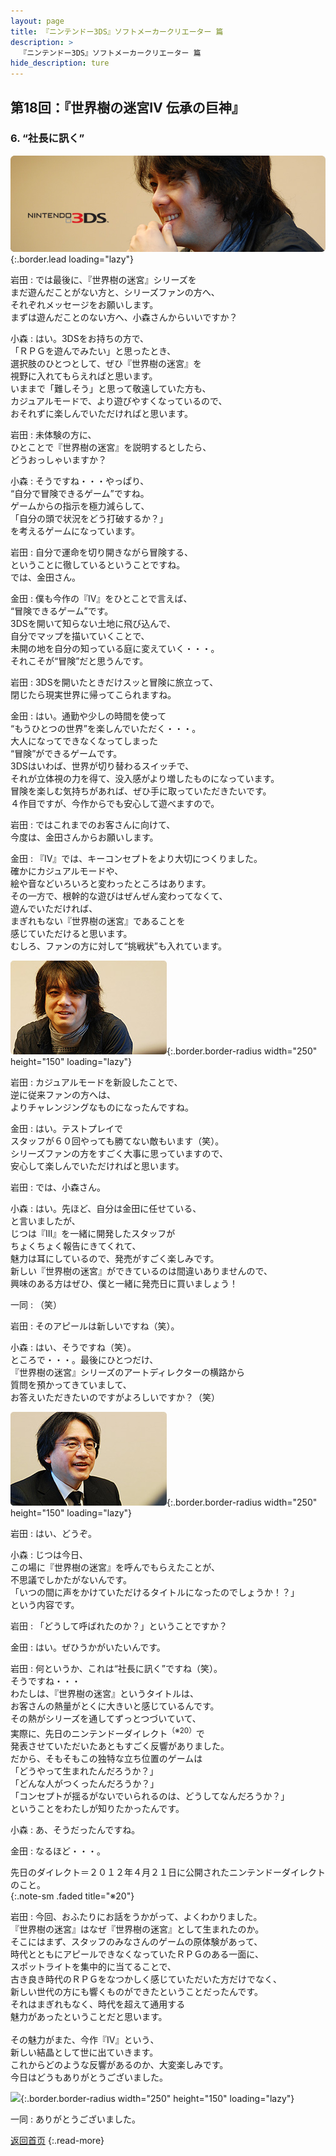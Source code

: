 ```yaml
---
layout: page
title: 『ニンテンドー3DS』ソフトメーカークリエーター 篇
description: >
  『ニンテンドー3DS』ソフトメーカークリエーター 篇
hide_description: ture
---
```


## 第18回：『世界樹の迷宮IV 伝承の巨神』

### 6. “社長に訊く”

![](/interviews/jp/3ds/creators/vol1/img/mainvisual6.jpg){:.border.lead loading="lazy"}

岩田
: では最後に、『世界樹の迷宮』シリーズを<br>まだ遊んだことがない方と、シリーズファンの方へ、<br>それぞれメッセージをお願いします。<br>まずは遊んだことのない方へ、小森さんからいいですか？

小森
: はい。3DSをお持ちの方で、<br>「ＲＰＧを遊んでみたい」と思ったとき、<br>選択肢のひとつとして、ぜひ『世界樹の迷宮』を<br>視野に入れてもらえればと思います。<br>いままで「難しそう」と思って敬遠していた方も、<br>カジュアルモードで、より遊びやすくなっているので、<br>おそれずに楽しんでいただければと思います。

岩田
: 未体験の方に、<br>ひとことで『世界樹の迷宮』を説明するとしたら、<br>どうおっしゃいますか？

小森
: そうですね・・・やっぱり、<br>“自分で冒険できるゲーム”ですね。<br>ゲームからの指示を極力減らして、<br>「自分の頭で状況をどう打破するか？」<br>を考えるゲームになっています。

岩田
: 自分で運命を切り開きながら冒険する、<br>ということに徹しているということですね。<br>では、金田さん。

金田
: 僕も今作の『IV』をひとことで言えば、<br>“冒険できるゲーム”です。<br>3DSを開いて知らない土地に飛び込んで、<br>自分でマップを描いていくことで、<br>未開の地を自分の知っている庭に変えていく・・・。<br>それこそが“冒険”だと思うんです。

岩田
: 3DSを開いたときだけスッと冒険に旅立って、<br>閉じたら現実世界に帰ってこられますね。

金田
: はい。通勤や少しの時間を使って<br>“もうひとつの世界”を楽しんでいただく・・・。<br>大人になってできなくなってしまった<br>“冒険”ができるゲームです。<br>3DSはいわば、世界が切り替わるスイッチで、<br>それが立体視の力を得て、没入感がより増したものになっています。<br>冒険を楽しむ気持ちがあれば、ぜひ手に取っていただきたいです。<br>４作目ですが、今作からでも安心して遊べますので。

岩田
: ではこれまでのお客さんに向けて、<br>今度は、金田さんからお願いします。

金田
: 『IV』では、キーコンセプトをより大切につくりました。<br>確かにカジュアルモードや、<br>絵や音などいろいろと変わったところはあります。<br>その一方で、根幹的な遊びはぜんぜん変わってなくて、<br>遊んでいただければ、<br>まぎれもない『世界樹の迷宮』であることを<br>感じていただけると思います。<br>むしろ、ファンの方に対して“挑戦状”も入れています。

![](/interviews/jp/3ds/creators/vol1/img/photo17.jpg){:.border.border-radius width="250" height="150" loading="lazy"}

岩田
: カジュアルモードを新設したことで、<br>逆に従来ファンの方へは、<br>よりチャレンジングなものになったんですね。

金田
: はい。テストプレイで<br>スタッフが６０回やっても勝てない敵もいます（笑）。<br>シリーズファンの方をすごく大事に思っていますので、<br>安心して楽しんでいただければと思います。

岩田
: では、小森さん。

小森
: はい。先ほど、自分は金田に任せている、<br>と言いましたが、<br>じつは『III』を一緒に開発したスタッフが<br>ちょくちょく報告にきてくれて、<br>魅力は耳にしているので、発売がすごく楽しみです。<br>新しい『世界樹の迷宮』ができているのは間違いありませんので、<br>興味のある方はぜひ、僕と一緒に発売日に買いましょう！

一同
: （笑）

岩田
: そのアピールは新しいですね（笑）。

小森
: はい、そうですね（笑）。<br>ところで・・・。最後にひとつだけ、<br>『世界樹の迷宮』シリーズのアートディレクターの横路から<br>質問を預かってきていまして、<br>お答えいただきたいのですがよろしいですか？（笑）

![](/interviews/jp/3ds/creators/vol1/img/photo18.jpg){:.border.border-radius width="250" height="150" loading="lazy"}

岩田
: はい、どうぞ。

小森
: じつは今日、<br>この場に『世界樹の迷宮』を呼んでもらえたことが、<br>不思議でしかたがないんです。<br>「いつの間に声をかけていただけるタイトルになったのでしょうか！？」<br>という内容です。

岩田
: 「どうして呼ばれたのか？」ということですか？

金田
: はい。ぜひうかがいたいんです。

岩田
: 何というか、これは“社長に訊く”ですね（笑）。<br>そうですね・・・<br>わたしは、『世界樹の迷宮』というタイトルは、<br>お客さんの熱量がとくに大きいと感じているんです。<br>その熱がシリーズを通してずっとつづいていて、<br>実際に、先日のニンテンドーダイレクト<sup>（※20）</sup>で<br>発表させていただいたあともすごく反響がありました。<br>だから、そもそもこの独特な立ち位置のゲームは<br>「どうやって生まれたんだろうか？」<br>「どんな人がつくったんだろうか？」<br>「コンセプトが揺るがないでいられるのは、どうしてなんだろうか？」<br>ということをわたしが知りたかったんです。

小森
: あ、そうだったんですね。

金田
: なるほど・・・。

先日のダイレクト＝２０１２年４月２１日に公開されたニンテンドーダイレクトのこと。              
{:.note-sm .faded title="※20"}

岩田
: 今回、おふたりにお話をうかがって、よくわかりました。<br>『世界樹の迷宮』はなぜ『世界樹の迷宮』として生まれたのか。<br>そこにはまず、スタッフのみなさんのゲームの原体験があって、<br>時代とともにアピールできなくなっていたＲＰＧのある一面に、<br>スポットライトを集中的に当てることで、<br>古き良き時代のＲＰＧをなつかしく感じていただいた方だけでなく、<br>新しい世代の方にも響くものができたということだったんです。<br>それはまぎれもなく、時代を超えて通用する<br>魅力があったということだと思います。<br><br>その魅力がまた、今作『IV』という、<br>新しい結晶として世に出ていきます。<br>これからどのような反響があるのか、大変楽しみです。<br>今日はどうもありがとうございました。

![](/interviews/jp/3ds/creators/vol1/img/photo19.jpg){:.border.border-radius width="250" height="150" loading="lazy"}

一同
: ありがとうございました。

[返回首页](../../../../../)
{:.read-more}



